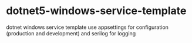 # dotnet5-windows-service-template
dotnet windows service template use appsettings for configuration (production and development) and serilog for logging
